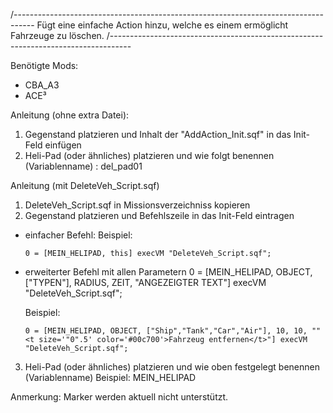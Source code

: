 /-----------------------------------------------------------------------------------
Fügt eine einfache Action hinzu, welche es einem ermöglicht Fahrzeuge zu löschen.
/-----------------------------------------------------------------------------------

Benötigte Mods:
  - CBA_A3
  - ACE³

Anleitung (ohne extra Datei):
1. Gegenstand platzieren und Inhalt der "AddAction_Init.sqf" in das Init-Feld einfügen
2. Heli-Pad (oder ähnliches) platzieren und wie folgt benennen (Variablenname) : del_pad01

Anleitung (mit DeleteVeh_Script.sqf)
1. DeleteVeh_Script.sqf in Missionsverzeichniss kopieren
2. Gegenstand platzieren und Befehlszeile in das Init-Feld eintragen

  - einfacher Befehl:
    Beispiel:
      ```sqf
      0 = [MEIN_HELIPAD, this] execVM "DeleteVeh_Script.sqf";
      ```

  - erweiterter Befehl mit allen Parametern
    0 = [MEIN_HELIPAD, OBJECT, ["TYPEN"], RADIUS, ZEIT, "ANGEZEIGTER TEXT"] execVM "DeleteVeh_Script.sqf";

    Beispiel:
      ```sqf
      0 = [MEIN_HELIPAD, OBJECT, ["Ship","Tank","Car","Air"], 10, 10, ""<t size='"0".5' color='#00c700'>Fahrzeug entfernen</t>"] execVM     "DeleteVeh_Script.sqf";
      ```

3.  Heli-Pad (oder ähnliches) platzieren und wie oben festgelegt benennen (Variablenname)
   Beispiel:
    MEIN_HELIPAD



Anmerkung:
  Marker werden aktuell nicht unterstützt.
